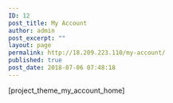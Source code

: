 ```yaml
---
ID: 12
post_title: My Account
author: admin
post_excerpt: ""
layout: page
permalink: http://18.209.223.110/my-account/
published: true
post_date: 2018-07-06 07:48:18
---
```

[project_theme_my_account_home]